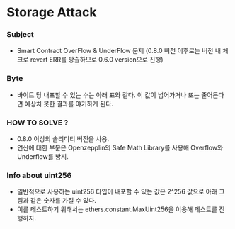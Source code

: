 # Storage Attack

### Subject
- Smart Contract OverFlow & UnderFlow 문제 (0.8.0 버전 이후로는 버전 내 체크로 revert ERR를 방출하므로 0.6.0 version으로 진행)

### Byte
- 바이트 당 내포할 수 있는 수는 아래 표와 같다. 이 값이 넘어가거나 또는 줄어든다면 예상치 못한 결과를 야기하게 된다.


### HOW TO SOLVE ?
- 0.8.0 이상의 솔리디티 버전을 사용.
- 연산에 대한 부분은 Openzepplin의 Safe Math Library를 사용해 Overflow와 Underflow를 방지.

### Info about uint256
- 일반적으로 사용하는 uint256 타입이 내포할 수 있는 값은 2^256 값으로 아래 그림과 같은 숫자를 가질 수 있다.
- 이를 테스트하기 위해서는 ethers.constant.MaxUint256을 이용해 테스트를 진행하자.

